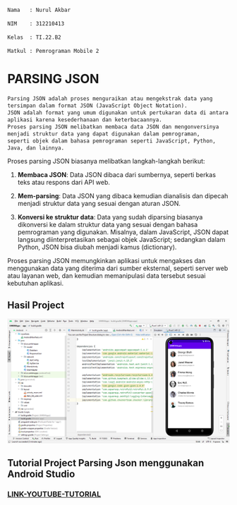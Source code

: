 `Nama   : Nurul Akbar`

`NIM    : 312210413`

`Kelas  : TI.22.B2`

`Matkul : Pemrograman Mobile 2`

# PARSING JSON

    Parsing JSON adalah proses menguraikan atau mengekstrak data yang tersimpan dalam format JSON (JavaScript Object Notation).
    JSON adalah format yang umum digunakan untuk pertukaran data di antara aplikasi karena kesederhanaan dan keterbacaannya.
    Proses parsing JSON melibatkan membaca data JSON dan mengonversinya menjadi struktur data yang dapat digunakan dalam pemrograman,
    seperti objek dalam bahasa pemrograman seperti JavaScript, Python, Java, dan lainnya.

Proses parsing JSON biasanya melibatkan langkah-langkah berikut:

1. **Membaca JSON**: Data JSON dibaca dari sumbernya, seperti berkas teks atau respons dari API web.

2. **Mem-parsing**: Data JSON yang dibaca kemudian dianalisis dan dipecah menjadi struktur data yang sesuai dengan aturan JSON.

3. **Konversi ke struktur data**: Data yang sudah diparsing biasanya dikonversi ke dalam struktur data yang sesuai dengan bahasa pemrograman yang digunakan. Misalnya, dalam JavaScript, JSON dapat langsung diinterpretasikan sebagai objek JavaScript; sedangkan dalam Python, JSON bisa diubah menjadi kamus (dictionary).

Proses parsing JSON memungkinkan aplikasi untuk mengakses dan menggunakan data yang diterima dari sumber eksternal, seperti server web atau layanan web, dan kemudian memanipulasi data tersebut sesuai kebutuhan aplikasi.

## Hasil Project

![img1](https://github.com/NurAkbarr/JSON/blob/3b3841f3fe2518a7713488ea6870fb732a7b6244/assets/img1.png)

## Tutorial Project Parsing Json menggunakan Android Studio

### [LINK-YOUTUBE-TUTORIAL]()
